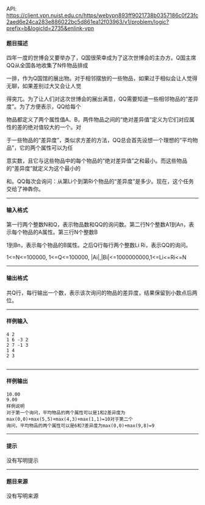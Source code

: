 API: https://client.vpn.nuist.edu.cn/https/webvpn893ff9021738b0357186c0f23fc2aed6e24ca283e886022bc5d861ea12f03963/v1/problem/logic?prefix=b&logicId=2735&enlink-vpn

#### 题目描述

四年一度的世博会又要举办了，Q国很荣幸成为了这次世博会的主办方。Q国主席QQ从全国各地收集了N件物品排成

一排，作为Q国馆的展出物。对于相邻摆放的一些物品，如果过于相似会让人觉得无聊，如果差别过大又会让人觉

得突兀。为了让人们对这次世博会的展出满意，QQ需要知道一些相邻物品的“差异度”。为了方便表示，QQ给每个

物品都定义了两个属性值A、B，两件物品之间的“绝对差异值”定义为它们对应属性的差的绝对值较大的一个。对

于一些物品的“差异度”，类似求方差的方法，QQ总会首先设想一个理想的“平均物品”，它的两个属性可以为任

意实数，且它与这些物品中的每个物品的“绝对差异值”之和最小。而这些物品的“差异度”就定义为这个最小的

和。QQ每次会询问：从第Li个到第Ri个物品的“差异度”是多少。现在，这个任务交给了神犇你。

---

#### 输入格式

第一行两个整数N和Q，表示物品数和QQ的询问数。第二行N个整数A1到An，表示每个物品的A属性。第三行N个整数B

1到Bn，表示每个物品的B属性。之后Q行每行两个整数Li Ri，表示QQ的询问。

1<=N<=100000, 1<=Q<=100000, |Ai|,|Bi|<=1000000000,1<=Li<=Ri<=N

---

#### 输出格式

共Q行，每行输出一个数，表示该次询问的物品的差异度，结果保留到小数点后两位。

---

#### 样例输入
```
4 2
1 6 -3 2
2 7 -1 3
1 4
2 3


```

---

#### 样例输出
```
10.00
9.00
样例说明
对于第一个询问，平均物品的两个属性可以是1和2差异度为max(0,0)+max(5,5)+max(4,3)+max(1,1)=10对于第二个
询问，平均物品的两个属性可以是6和7差异度为max(0,0)+max(9,8)=9

```

---

#### 提示

没有写明提示

---

#### 题目来源

没有写明来源